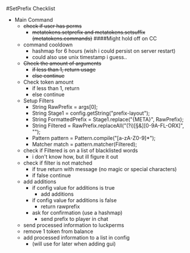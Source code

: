 #SetPrefix Checklist
* Main Command
    * ~~check if user has perms~~
        * ~~metatokens.setprefix and metatokens.setsuffix (metatokens.commands)~~
    ####Might hold off on CC
    * command cooldown
        * hashmap for 6 hours (wish i could persist on server restart)
        * could also use unix timestamp i guess..
    * ~~Check the amount of arguments~~
        * ~~if less than 1, return usage~~
        * ~~else continue~~
    * Check token amount
        * if less than 1, return
        * else continue
    * Setup Filters
        * String RawPrefix = args[0];
        * String Stage1 = config.getString("prefix-layout");
        * String FormattedPrefix = Stage1.replace("{META}", RawPrefix);
        * String Filtered = RawPrefix.replaceAll("(?i)[§&][0-9A-FL-ORX]", "");
        * Pattern pattern = Pattern.compile("[a-zA-Z0-9]*");
        * Matcher match = pattern.matcher(Filtered);
    * check if Filtered is on a list of blacklisted words
        * i don't know how, but ill figure it out
    * check if filter is not matched
        * if true return with message (no magic or special characters)
        * if false continue
    * add additions
        * if config value for additions is true
            * add additions
        * if config value for additions is false
            * return rawprefix
        * ask for confirmation (use a hashmap)
            * send prefix to player in chat
    * send processed information to luckperms
    * remove 1 token from balance
    * add processed information to a list in config
        * (will use for later when adding gui)